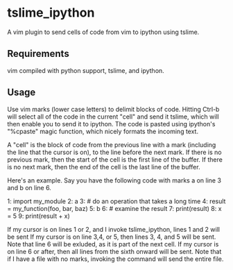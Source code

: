 tslime_ipython
==============

A vim plugin to send cells of code from vim to ipython using tslime.

Requirements 
------------
vim compiled with python support, tslime, and ipython.

Usage
-----
Use vim marks (lower case letters) to delimit blocks of code. Hitting Ctrl-b will select
all of the code in the current "cell" and send it tslime, which will then enable you to send it
to ipython. The code is pasted using ipython's "%cpaste" magic function, which nicely formats the incoming text.

A "cell" is the block of code from the previous line with a mark (including the line that the cursor is on), 
to the line before the next mark. If there is no previous mark, then the start of the cell is the first line
of the buffer. If there is no next mark, then the end of the cell is the last line of the buffer.

Here's an example. Say you have the following code with marks a on line 3 and b on line 6.

  1: import my_module
  2:
a 3: # do an operation that takes a long time
  4: result = my_function(foo, bar, baz)
  5:
b 6: # examine the result
  7: print(result)
  8: x = 5
  9: print(result + x)

If my cursor is on lines 1 or 2, and I invoke tslime_ipython, lines 1 and 2 will be sent
If my cursor is on line 3,4, or 5, then lines 3, 4, and 5 will be sent. Note that line 6 will be exluded, as 
it is part of the next cell.
If my cursor is on line 6 or after, then all lines from the sixth onward will be sent.
Note that if I have a file with no marks, invoking the command will send the entire file.
